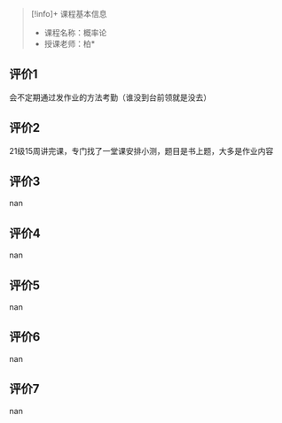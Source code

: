 >[!info]+ 课程基本信息
>
> - 课程名称：概率论
> - 授课老师：柏*

## 评价1

会不定期通过发作业的方法考勤（谁没到台前领就是没去）
## 评价2

21级15周讲完课，专门找了一堂课安排小测，题目是书上题，大多是作业内容
## 评价3

nan
## 评价4

nan
## 评价5

nan
## 评价6

nan
## 评价7

nan
